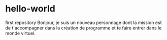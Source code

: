 # hello-world
first repository
Bonjour,
je suis un nouveau personnage dont la mission est de t'accompagner dans la création de programme et te faire entrer dans le monde virtuel.
